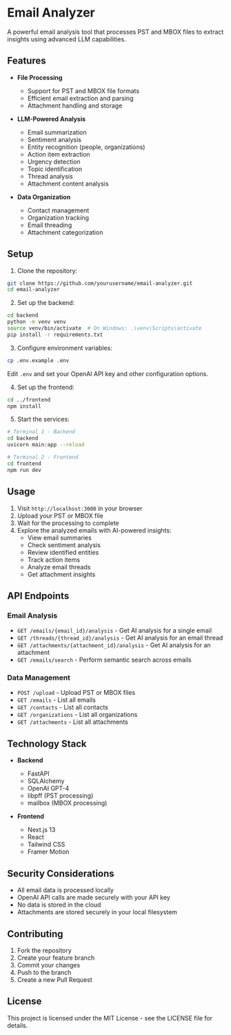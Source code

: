 # Email Analyzer

A powerful email analysis tool that processes PST and MBOX files to extract insights using advanced LLM capabilities.

## Features

- **File Processing**
  - Support for PST and MBOX file formats
  - Efficient email extraction and parsing
  - Attachment handling and storage

- **LLM-Powered Analysis**
  - Email summarization
  - Sentiment analysis
  - Entity recognition (people, organizations)
  - Action item extraction
  - Urgency detection
  - Topic identification
  - Thread analysis
  - Attachment content analysis

- **Data Organization**
  - Contact management
  - Organization tracking
  - Email threading
  - Attachment categorization

## Setup

1. Clone the repository:
```bash
git clone https://github.com/yourusername/email-analyzer.git
cd email-analyzer
```

2. Set up the backend:
```bash
cd backend
python -m venv venv
source venv/bin/activate  # On Windows: .\venv\Scripts\activate
pip install -r requirements.txt
```

3. Configure environment variables:
```bash
cp .env.example .env
```
Edit `.env` and set your OpenAI API key and other configuration options.

4. Set up the frontend:
```bash
cd ../frontend
npm install
```

5. Start the services:
```bash
# Terminal 1 - Backend
cd backend
uvicorn main:app --reload

# Terminal 2 - Frontend
cd frontend
npm run dev
```

## Usage

1. Visit `http://localhost:3000` in your browser
2. Upload your PST or MBOX file
3. Wait for the processing to complete
4. Explore the analyzed emails with AI-powered insights:
   - View email summaries
   - Check sentiment analysis
   - Review identified entities
   - Track action items
   - Analyze email threads
   - Get attachment insights

## API Endpoints

### Email Analysis
- `GET /emails/{email_id}/analysis` - Get AI analysis for a single email
- `GET /threads/{thread_id}/analysis` - Get AI analysis for an email thread
- `GET /attachments/{attachment_id}/analysis` - Get AI analysis for an attachment
- `GET /emails/search` - Perform semantic search across emails

### Data Management
- `POST /upload` - Upload PST or MBOX files
- `GET /emails` - List all emails
- `GET /contacts` - List all contacts
- `GET /organizations` - List all organizations
- `GET /attachments` - List all attachments

## Technology Stack

- **Backend**
  - FastAPI
  - SQLAlchemy
  - OpenAI GPT-4
  - libpff (PST processing)
  - mailbox (MBOX processing)

- **Frontend**
  - Next.js 13
  - React
  - Tailwind CSS
  - Framer Motion

## Security Considerations

- All email data is processed locally
- OpenAI API calls are made securely with your API key
- No data is stored in the cloud
- Attachments are stored securely in your local filesystem

## Contributing

1. Fork the repository
2. Create your feature branch
3. Commit your changes
4. Push to the branch
5. Create a new Pull Request

## License

This project is licensed under the MIT License - see the LICENSE file for details.
